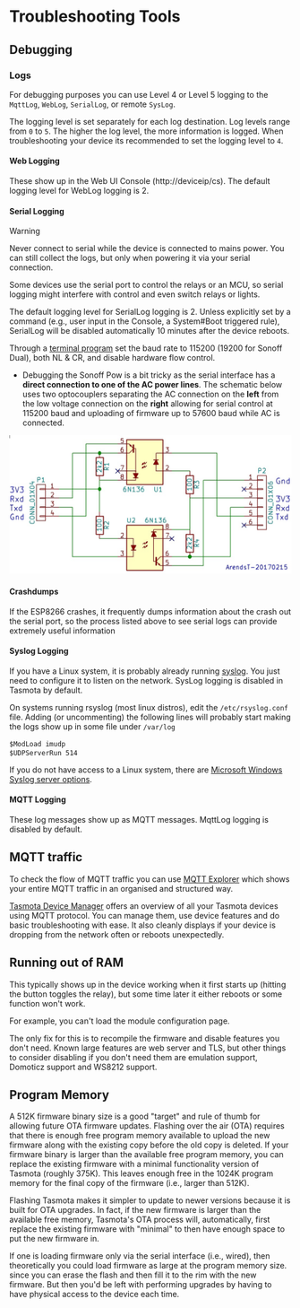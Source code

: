 # Troubleshooting Tools

## Debugging
### Logs
For debugging purposes you can use Level 4 or Level 5 logging to the `MqttLog`, `WebLog`, `SerialLog`, or remote `SysLog`.  

The logging level is set separately for each log destination. Log levels range from `0` to `5`. The higher the log level, the more information is logged. When troubleshooting your device its recommended to set the logging level to `4`.  

#### Web Logging
These show up in the Web UI Console (http://deviceip/cs). The default logging level for WebLog logging is 2.

#### Serial Logging
> [!WARNING]
> Never connect to serial while the device is connected to mains power. You can still collect the logs, but only when powering it via your serial connection.  

Some devices use the serial port to control the relays or an MCU, so serial logging might interfere with control and even switch relays or lights.  

The default logging level for SerialLog logging is 2. Unless explicitly set by a command (e.g., user input in the Console, a System#Boot triggered rule), SerialLog will be disabled automatically 10 minutes after the device reboots.

Through a [terminal program](Prerequisites#serial-terminal) set the baud rate to 115200 (19200 for Sonoff Dual), both NL & CR, and disable hardware flow control.  

- Debugging the Sonoff Pow is a bit tricky as the serial interface has a **direct connection to one of the AC power lines**. The schematic below uses two optocouplers separating the AC connection on the **left** from the low voltage connection on the **right** allowing for serial control at 115200 baud and uploading of firmware up to 57600 baud while AC is connected.
<img alt="OptoSerial" src="/_media/OptoSerial.jpg" /> 

#### Crashdumps
If the ESP8266 crashes, it frequently dumps information about the crash out the serial port, so the process listed above to see serial logs can provide extremely useful information

#### Syslog Logging
If you have a Linux system, it is probably already running [syslog](https://www.sigmdel.ca/michel/ha/rpi/syslog_en.html). You just need to configure it to listen on the network. SysLog logging is disabled in Tasmota by default.

On systems running rsyslog (most linux distros), edit the `/etc/rsyslog.conf` file. Adding (or uncommenting) the following lines will probably start making the logs show up in some file under `/var/log`  
```
$ModLoad imudp  
$UDPServerRun 514  
```

If you do not have access to a Linux system, there are [Microsoft Windows Syslog server options](https://www.ittsystems.com/best-free-syslog-server-windows/).

#### MQTT Logging
These log messages show up as MQTT messages. MqttLog logging is disabled by default.  

## MQTT traffic
To check the flow of MQTT traffic you can use [MQTT Explorer](https://mqtt-explorer.com/) which shows your entire MQTT traffic in an organised and structured way.

[Tasmota Device Manager](https://github.com/jziolkowski/tdm) offers an overview of all your Tasmota devices using MQTT protocol. You can manage them, use device features and do basic troubleshooting with ease. It also cleanly displays if your device is dropping from the network often or reboots unexpectedly.

## Running out of RAM
This typically shows up in the device working when it first starts up (hitting the button toggles the relay), but some time later it either reboots or some function won't work.

For example, you can't load the module configuration page.

The only fix for this is to recompile the firmware and disable features you don't need. Known large features are web server and TLS, but other things to consider disabling if you don't need them are emulation support, Domoticz support and WS8212 support.

## Program Memory
A 512K firmware binary size is a good "target" and rule of thumb for allowing future OTA firmware updates. Flashing over the air (OTA) requires that there is enough free program memory available to upload the new firmware along with the existing copy before the old copy is deleted. If your firmware binary is larger than the available free program memory, you can replace the existing firmware with a minimal functionality version of Tasmota (roughly 375K). This leaves enough free in the 1024K program memory for the final copy of the firmware (i.e., larger than 512K).

Flashing Tasmota makes it simpler to update to newer versions because it is built for OTA upgrades. In fact, if the new firmware is larger than the available free memory, Tasmota's OTA process will, automatically, first replace the existing firmware with  "minimal" to then have enough space to put the new firmware in.

If one is loading firmware only via the serial interface (i.e., wired), then theoretically you could load firmware as large at the program memory size. since you can erase the flash and then fill it to the rim with the new firmware. But then you'd be left with performing upgrades by having to have physical access to the device each time.
